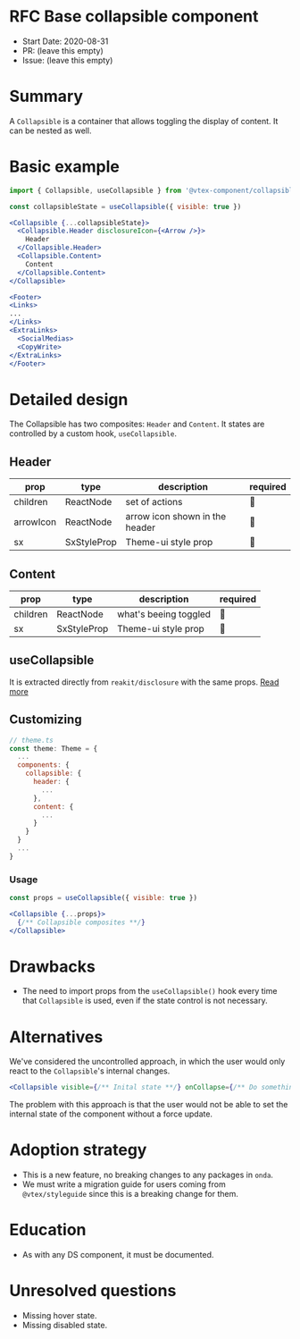 # RFC Base collapsible component

- Start Date: 2020-08-31
- PR: (leave this empty)
- Issue: (leave this empty)

# Summary

A `Collapsible` is a container that allows toggling the display of content. It
can be nested as well.

# Basic example

```jsx
import { Collapsible, useCollapsible } from '@vtex-component/collapsible'

const collapsibleState = useCollapsible({ visible: true })

<Collapsible {...collapsibleState}>
  <Collapsible.Header disclosureIcon={<Arrow />}>
    Header
  </Collapsible.Header>
  <Collapsible.Content>
    Content
  </Collapsible.Content>
</Collapsible>

<Footer>
<Links>
...
</Links>
<ExtraLinks>
  <SocialMedias>
  <CopyWrite>
</ExtraLinks>
</Footer>
```

# Detailed design

The Collapsible has two composites: `Header` and `Content`. It states are controlled by a custom hook, `useCollapsible`.

## Header

| prop       | type        | description                    | required |
| --------   | ----------- | -----------------------        | -------- |
| children   | ReactNode   | set of actions                 | 🚫       |
| arrowIcon  | ReactNode   | arrow icon shown in the header | 🚫       |
| sx         | SxStyleProp | Theme-ui style prop            | 🚫       |

## Content

| prop     | type        | description           | required |
| -------- | ----------- | --------------------- | -------- |
| children | ReactNode   | what's beeing toggled | 🚫       |
| sx       | SxStyleProp | Theme-ui style prop   | 🚫       |

## useCollapsible

It is extracted directly from `reakit/disclosure` with the same props.
[Read more](https://reakit.io/docs/disclosure/#usedisclosurestate)

## Customizing

```jsx
// theme.ts
const theme: Theme = {
  ...
  components: {
    collapsible: {
      header: {
        ...
      },
      content: {
        ...
      }
    }
  }
  ...
}
```

### Usage

```jsx
const props = useCollapsible({ visible: true })

<Collapsible {...props}>
  {/** Collapsible composites **/}
</Collapsible>
```

# Drawbacks

- The need to import props from the `useCollapsible()` hook every time that `Collapsible` is used, even if the state control is not necessary.

# Alternatives

We've considered the uncontrolled approach, in which the user would only react to the `Collapsible`'s internal changes.

```jsx
<Collapsible visible={/** Inital state **/} onCollapse={/** Do something **/} />
```

The problem with this approach is that the user would not be able to set the internal state of the component without a force update.

# Adoption strategy

- This is a new feature, no breaking changes to any packages in `onda`.
- We must write a migration guide for users coming from `@vtex/styleguide` since this is a breaking change for them.

# Education

- As with any DS component, it must be documented.

# Unresolved questions

- Missing hover state.
- Missing disabled state.
